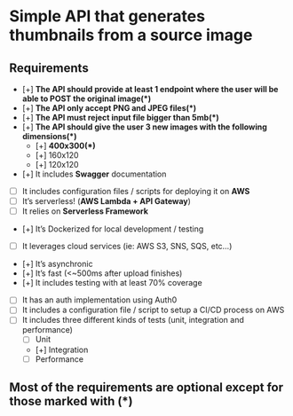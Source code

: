 # Simple API that generates thumbnails from a source image

## Requirements

- [+] **The API should provide at least 1 endpoint where the user will be able to POST the original image(\*)**
- [+] **The API only accept PNG and JPEG files(\*)**
- [+] **The API must reject input file bigger than 5mb(\*)**
- [+] **The API should give the user 3 new images with the following dimensions(\*)**
  - [+] **400x300(\*)**
  - [+] 160x120
  - [+] 120x120
- [+] It includes **Swagger** documentation
- [ ] It includes configuration files / scripts for deploying it on **AWS**
- [ ] It’s serverless! (**AWS Lambda + API Gateway**)
- [ ] It relies on **Serverless Framework**
- [+] It’s Dockerized for local development / testing
- [ ] It leverages cloud services (ie: AWS S3, SNS, SQS, etc…)
- [+] It’s asynchronic
- [+] It’s fast (<~500ms after upload finishes)
- [+] It includes testing with at least 70% coverage
- [ ] It has an auth implementation using Auth0
- [ ] It includes a configuration file / script to setup a CI/CD process on AWS
- [ ] It includes three different kinds of tests (unit, integration and performance)
  - [ ] Unit
  - [+] Integration
  - [ ] Performance

## Most of the requirements are optional except for those marked with (\*)
